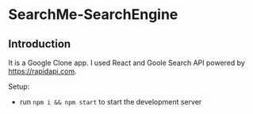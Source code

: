 # SearchMe-SearchEngine


## Introduction
It is a Google Clone app. I used React and Goole Search API powered by https://rapidapi.com.

Setup:
- run ```npm i && npm start``` to start the development server



